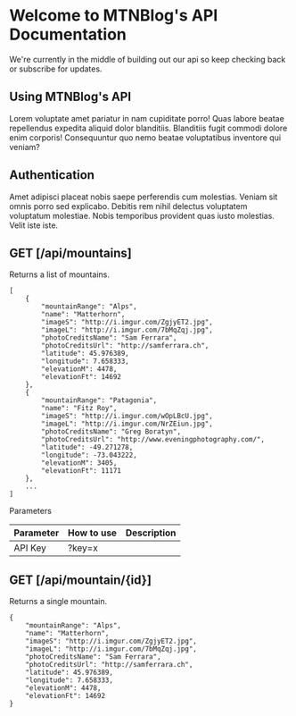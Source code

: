 # Welcome to MTNBlog's API Documentation

We're currently in the middle of building out our api so keep checking back or subscribe for updates.

## Using MTNBlog's API

Lorem voluptate amet pariatur in nam cupiditate porro! Quas labore beatae repellendus expedita aliquid dolor blanditiis. Blanditiis fugit commodi dolore enim corporis! Consequuntur quo nemo beatae voluptatibus inventore qui veniam?

## Authentication

Amet adipisci placeat nobis saepe perferendis cum molestias. Veniam sit omnis porro sed explicabo. Debitis rem nihil delectus voluptatem voluptatum molestiae. Nobis temporibus provident quas iusto molestias. Velit iste iste.

## GET [/api/mountains]

Returns a list of mountains.

    [
        {
            "mountainRange": "Alps",
            "name": "Matterhorn",
            "imageS": "http://i.imgur.com/ZgjyET2.jpg",
            "imageL": "http://i.imgur.com/7bMqZqj.jpg",
            "photoCreditsName": "Sam Ferrara",
            "photoCreditsUrl": "http://samferrara.ch",
            "latitude": 45.976389,
            "longitude": 7.658333,
            "elevationM": 4478,
            "elevationFt": 14692
        },
        {
            "mountainRange": "Patagonia",
            "name": "Fitz Roy",
            "imageS": "http://i.imgur.com/wOpLBcU.jpg",
            "imageL": "http://i.imgur.com/NrZEiun.jpg",
            "photoCreditsName": "Greg Boratyn",
            "photoCreditsUrl": "http://www.eveningphotography.com/",
            "latitude": -49.271278,
            "longitude": -73.043222,
            "elevationM": 3405,
            "elevationFt": 11171
        },
        ...
    ]

Parameters

| Parameter  | How to use | Description |
|------------|------------|-------------|
| API Key    | ?key=x     |             |

## GET [/api/mountain/{id}]

Returns a single mountain.

    {
        "mountainRange": "Alps",
        "name": "Matterhorn",
        "imageS": "http://i.imgur.com/ZgjyET2.jpg",
        "imageL": "http://i.imgur.com/7bMqZqj.jpg",
        "photoCreditsName": "Sam Ferrara",
        "photoCreditsUrl": "http://samferrara.ch",
        "latitude": 45.976389,
        "longitude": 7.658333,
        "elevationM": 4478,
        "elevationFt": 14692
    }

